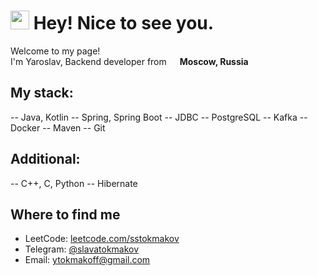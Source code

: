 # <img src="https://emojis.slackmojis.com/emojis/images/1531849430/4246/blob-sunglasses.gif?1531849430" width="30"/> Hey! Nice to see you.</h1>

<p>Welcome to my page! </br> I'm Yaroslav, Backend developer from <img src="https://cdn-icons-png.flaticon.com/512/197/197408.png" width="13"/> <b>Moscow, Russia</b>

## My stack:
-- Java, Kotlin
-- Spring, Spring Boot
-- JDBC
-- PostgreSQL
-- Kafka
-- Docker
-- Maven
-- Git

## Additional:
-- C++, C, Python
-- Hibernate

## Where to find me</h3>

- LeetCode: [leetcode.com/sstokmakov](https://leetcode.com/sstokmakov)
- Telegram: [@slavatokmakov](https://t.me/slavatokmakov)
- Email: [ytokmakoff@gmail.com](mailto:ytokmakoff@gmail.com)
